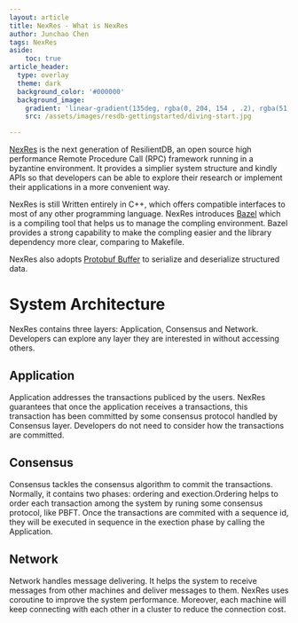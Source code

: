 ```yaml
---
layout: article
title: NexRes - What is NexRes
author: Junchao Chen
tags: NexRes
aside:
    toc: true
article_header:
  type: overlay
  theme: dark
  background_color: '#000000'
  background_image:
    gradient: 'linear-gradient(135deg, rgba(0, 204, 154 , .2), rgba(51, 154, 154, .2))'
    src: /assets/images/resdb-gettingstarted/diving-start.jpg

---
```


[NexRes](https://github.com/resilientdb/resilientdb/tree/nexres) is the next generation of ResilientDB, an open source high performance Remote Procedure Call (RPC) framework running in a byzantine environment. It provides a simplier system structure and kindly APIs so that developers can be able to explore their research or implement their applications in a more convenient way.

NexRes is still Written entirely in C++, which offers compatible interfaces to most of any other programming language.
NexRes introduces [Bazel](https://bazel.build/about/intro) which is a compiling tool that helps us to manage the compling environment. Bazel provides a strong capability to make the compling easier and the library dependency more clear, comparing to Makefile.

NexRes also adopts [Protobuf Buffer](https://developers.google.com/protocol-buffers/docs/cpptutorial) to serialize and deserialize structured data.

# System Architecture
NexRes contains three layers: Application, Consensus and Network. Developers can explore any layer they are interested in without accessing others.

## Application
Application addresses the transactions publiced by the users. NexRes guarantees that once the application receives a transactions, this transaction has been committed by some consensus protocol handled by Consensus layer. Developers do not need to consider how the transactions are committed.

## Consensus
Consensus tackles the consensus algorithm to commit the transactions. Normally, it contains two phases: ordering and exection.Ordering helps to order each transaction among the system by runing some consensus protocol, like PBFT. Once the transactions are commited with a sequence id, they will be executed in sequence in the exection phase by calling the Application.

## Network
Network handles message delivering. It helps the system to receive messages from other machines and deliver messages to them.
NexRes uses coroutine to improve the system performance. Moreover, each machine will keep connecting with each other in a cluster to reduce the connection cost.

